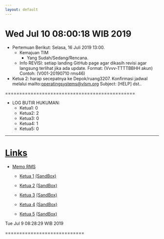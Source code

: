 ```yaml
---
layout: default
---
```


Wed Jul 10 08:00:18 WIB 2019
============================  

* Pertemuan Berikut: Selasa, 16 Juli 2019 13:00.
  * Kemajuan TIM
    * Yang Sudah/Sedang/Rencana.
  * Info REVISI: setiap landing GitHub page agar dikasih revisi agar langsung terlihat jika ada update.
    Format: (Vvvv-TTTTBBHH akun)
    Contoh: (V001-20190710 rms46)
* Ketua 2: harap secepatnya ke Depok/ruang3207.
  Konfirmasi jadwal melalui mailto:operatingsystems@vlsm.org
  Subject: [HELP] dst..
   
==============================================

* LOG BUTIR HUKUMAN:
  * Ketua1: 0
  * Ketua2: 2
  * Ketua3: 0
  * Ketua4: 1
  * Ketua5: 0

<hr>

# [Links](https://extra191.vlsm.org)

- [Memo RMS](
   https://github.com/UI-FASILKOM-OS/extra191/tree/master/SandBox/rms46/)

  - [Ketua 1](
     https://SeedSider.github.io/extra191/)
    [(SandBox)](
     https://github.com/SeedSider/extra191/tree/master/SandBox/SeedSider/)

  - [Ketua 2](
     https://zeeblader.github.io/extra191/)
    [(SandBox)](
     https://github.com/zeeblader/extra191/tree/master/SandBox/zeeblader/)

  - [Ketua 3](
     https://ihsanauliaa.github.io/extra191/)
    [(SandBox)](
     https://github.com/ihsanauliaa/extra191/tree/master/SandBox/ihsanauliaa/)

  - [Ketua 4](
     https://andriansyahp.github.io/extra191/)
    [(SandBox)](
     https://github.com/andriansyahp/extra191/tree/master/SandBox/andriansyahp/)

  - [Ketua 5](
     https://arriski.github.io/extra191/)
    [(SandBox)](
     https://github.com/arriski/extra191/tree/master/SandBox/arriski/)


Tue Jul  9 08:28:29 WIB 2019

============================

